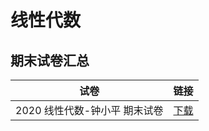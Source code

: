 # 线性代数



## 期末试卷汇总

| 试卷                          | 链接                                                         |
| ----------------------------- | ------------------------------------------------------------ |
| 2020 线性代数-钟小平 期末试卷 | <a href="/data/major/机电与控制工程学院-线性代数/[期末试卷]线性代数-钟小品-2020.docx" target="_blank">下载</a> |

